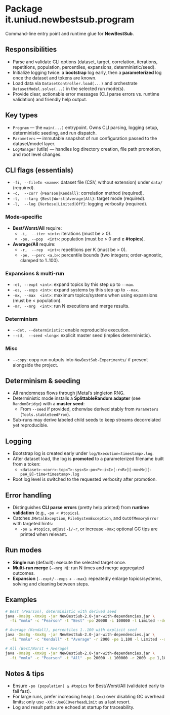 # Package it.uniud.newbestsub.program

Command-line entry point and runtime glue for **NewBestSub**.

## Responsibilities
- Parse and validate CLI options (dataset, target, correlation, iterations, repetitions, population, percentiles, expansions, deterministic/seed).
- Initialize logging twice: a **bootstrap** log early, then a **parameterized** log once the dataset and tokens are known.
- Load data via `DatasetController.load(...)` and orchestrate `DatasetModel.solve(...)` in the selected run mode(s).
- Provide clear, actionable error messages (CLI parse errors vs. runtime validation) and friendly help output.

## Key types
- `Program` — the `main(...)` entrypoint. Owns CLI parsing, logging setup, deterministic seeding, and run dispatch.
- `Parameters` — immutable snapshot of run configuration passed to the dataset/model layer.
- `LogManager` (utils) — handles log directory creation, file path promotion, and root level changes.

## CLI flags (essentials)
- `-fi, --fileIn <name>`: dataset file (CSV, without extension) under `data/` (required).
- `-c,  --corr {Pearson|Kendall}`: correlation method (required).
- `-t,  --targ {Best|Worst|Average|All}`: target mode (required).
- `-l,  --log {Verbose|Limited|Off}`: logging verbosity (required).

### Mode-specific
- **Best/Worst/All** require:
  - `-i,  --iter <int>`: iterations (must be > 0).
  - `-po, --pop  <int>`: population (must be > 0 and **≥ #topics**).
- **Average/All** require:
  - `-r,  --rep  <int>`: repetitions per K (must be > 0).
  - `-pe, --perc <a,b>`: percentile bounds (two integers; order-agnostic, clamped to 1..100).

### Expansions & multi-run
- `-et, --expt <int>`: expand topics by this step up to `--max`.
- `-es, --exps <int>`: expand systems by this step up to `--max`.
- `-mx, --max  <int>`: maximum topics/systems when using expansions (must be < population).
- `-mr, --mrg  <int>`: run N executions and merge results.

### Determinism
- `--det, --deterministic`: enable reproducible execution.
- `--sd,  --seed <long>`: explicit master seed (implies deterministic).

### Misc
- `--copy`: copy run outputs into `NewBestSub-Experiments/` if present alongside the project.

## Determinism & seeding
- All randomness flows through jMetal’s singleton RNG.
- Deterministic mode installs a **SplittableRandom adapter** (see `RandomBridge`) with a **master seed**:
  - From `--seed` if provided, otherwise derived stably from `Parameters` (`Tools.stableSeedFrom`).
- Sub-runs may derive labeled child seeds to keep streams decorrelated yet reproducible.

## Logging
- Bootstrap log is created early under `log/Execution<timestamp>.log`.
- After dataset load, the log is **promoted** to a parameterized filename built from a token:
  - `<dataset>-<corr>-top<T>-sys<S>-po<P>-i<I>[-r<R>][-mx<M>][-peA_B]-time<timestamp>.log`
- Root log level is switched to the requested verbosity after promotion.

## Error handling
- Distinguishes **CLI parse errors** (pretty help printed) from **runtime validation** (e.g., `-po < #topics`).
- Catches `JMetalException`, `FileSystemException`, and `OutOfMemoryError` with targeted hints:
  - `-po ≥ #topics`, adjust `-i/-r`, or increase `-Xmx`; optional GC tips are printed when relevant.

## Run modes
- **Single run** (default): execute the selected target once.
- **Multi-run merge** (`--mrg N`): run N times and merge aggregated outcomes.
- **Expansion** (`--expt/--exps` + `--max`): repeatedly enlarge topics/systems, solving and cleaning between steps.

## Examples
```bash
# Best (Pearson), deterministic with derived seed
java -Xms8g -Xmx8g -jar NewBestSub-2.0-jar-with-dependencies.jar \
  -fi "mmlu" -c "Pearson" -t "Best" -po 20000 -i 100000 -l Limited --det

# Average (Kendall), percentiles 1..100 with explicit seed
java -Xms8g -Xmx8g -jar NewBestSub-2.0-jar-with-dependencies.jar \
  -fi "mmlu" -c "Kendall" -t "Average" -r 2000 -pe 1,100 -l Limited --seed 123456789

# All (Best/Worst + Average)
java -Xms8g -Xmx8g -jar NewBestSub-2.0-jar-with-dependencies.jar \
  -fi "mmlu" -c "Pearson" -t "All" -po 20000 -i 100000 -r 2000 -pe 1,100 -l Limited
```
## Notes & tips
- Ensure `-po (population) ≥ #topics` for Best/Worst/All (validated early to fail fast).
- For large runs, prefer increasing heap (`-Xmx`) over disabling GC overhead limits; only use `-XX:-UseGCOverheadLimit` as a last resort.
- Log and result paths are echoed at startup for traceability.
